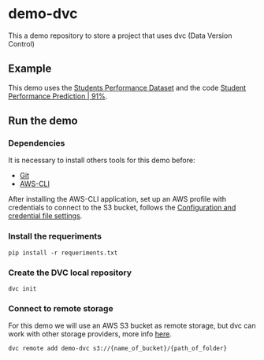 # demo-dvc
This a demo repository to store a project that uses dvc (Data Version Control)

## Example

This demo uses the [Students Performance Dataset](https://www.kaggle.com/datasets/rabieelkharoua/students-performance-dataset) and the code [Student Performance Prediction | 91%](https://www.kaggle.com/code/muhammadmagistra/student-performance-prediction-91).

## Run the demo

### Dependencies
It is necessary to install others tools for this demo before:
* [Git](https://git-scm.com/book/en/v2/Getting-Started-Installing-Git)
* [AWS-CLI](https://docs.aws.amazon.com/cli/latest/userguide/getting-started-install.html)

After installing the AWS-CLI application, set up an AWS profile with credentials to connect to the S3 bucket, follows the [Configuration and credential file settings](https://docs.aws.amazon.com/cli/latest/userguide/cli-configure-files.html).

### Install the requeriments

```shell
pip install -r requeriments.txt
```

### Create the DVC local repository

```shell
dvc init
```

### Connect to remote storage
For this demo we will use an AWS S3 bucket as remote storage, but dvc can work with other storage providers, more info [here](https://dvc.org/doc/user-guide/data-management/remote-storage).

```shell
dvc remote add demo-dvc s3://{name_of_bucket}/{path_of_folder}
```


